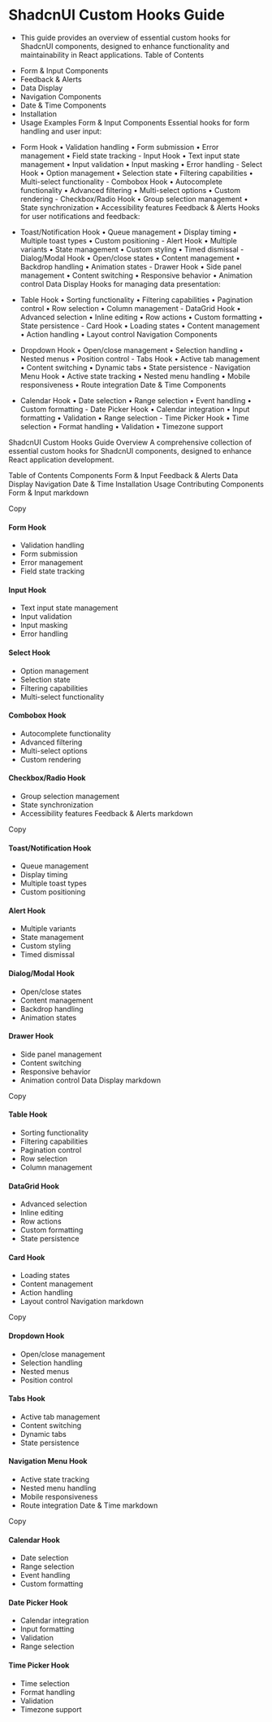 # ShadcnUI Custom Hooks Guide

- This guide provides an overview of essential custom hooks for ShadcnUI components, designed to enhance functionality and maintainability in React applications.
  Table of Contents

* Form & Input Components
* Feedback & Alerts
* Data Display
* Navigation Components
* Date & Time Components
* Installation
* Usage Examples
  Form & Input Components
  Essential hooks for form handling and user input:

- Form Hook • Validation handling • Form submission • Error management • Field state tracking - Input Hook • Text input state management • Input validation • Input masking • Error handling - Select Hook • Option management • Selection state • Filtering capabilities • Multi-select functionality - Combobox Hook • Autocomplete functionality • Advanced filtering • Multi-select options • Custom rendering - Checkbox/Radio Hook • Group selection management • State synchronization • Accessibility features
  Feedback & Alerts
  Hooks for user notifications and feedback:

- Toast/Notification Hook • Queue management • Display timing • Multiple toast types • Custom positioning - Alert Hook • Multiple variants • State management • Custom styling • Timed dismissal - Dialog/Modal Hook • Open/close states • Content management • Backdrop handling • Animation states - Drawer Hook • Side panel management • Content switching • Responsive behavior • Animation control
  Data Display
  Hooks for managing data presentation:

- Table Hook • Sorting functionality • Filtering capabilities • Pagination control • Row selection • Column management - DataGrid Hook • Advanced selection • Inline editing • Row actions • Custom formatting • State persistence - Card Hook • Loading states • Content management • Action handling • Layout control
  Navigation Components

- Dropdown Hook • Open/close management • Selection handling • Nested menus • Position control - Tabs Hook • Active tab management • Content switching • Dynamic tabs • State persistence - Navigation Menu Hook • Active state tracking • Nested menu handling • Mobile responsiveness • Route integration
  Date & Time Components

- Calendar Hook • Date selection • Range selection • Event handling • Custom formatting - Date Picker Hook • Calendar integration • Input formatting • Validation • Range selection - Time Picker Hook • Time selection • Format handling • Validation • Timezone support

ShadcnUI Custom Hooks Guide
Overview
A comprehensive collection of essential custom hooks for ShadcnUI components, designed to enhance React application development.

Table of Contents
Components
Form & Input
Feedback & Alerts
Data Display
Navigation
Date & Time
Installation
Usage
Contributing
Components
Form & Input
markdown

Copy

#### Form Hook

- Validation handling
- Form submission
- Error management
- Field state tracking

#### Input Hook

- Text input state management
- Input validation
- Input masking
- Error handling

#### Select Hook

- Option management
- Selection state
- Filtering capabilities
- Multi-select functionality

#### Combobox Hook

- Autocomplete functionality
- Advanced filtering
- Multi-select options
- Custom rendering

#### Checkbox/Radio Hook

- Group selection management
- State synchronization
- Accessibility features
  Feedback & Alerts
  markdown

Copy

#### Toast/Notification Hook

- Queue management
- Display timing
- Multiple toast types
- Custom positioning

#### Alert Hook

- Multiple variants
- State management
- Custom styling
- Timed dismissal

#### Dialog/Modal Hook

- Open/close states
- Content management
- Backdrop handling
- Animation states

#### Drawer Hook

- Side panel management
- Content switching
- Responsive behavior
- Animation control
  Data Display
  markdown

Copy

#### Table Hook

- Sorting functionality
- Filtering capabilities
- Pagination control
- Row selection
- Column management

#### DataGrid Hook

- Advanced selection
- Inline editing
- Row actions
- Custom formatting
- State persistence

#### Card Hook

- Loading states
- Content management
- Action handling
- Layout control
  Navigation
  markdown

Copy

#### Dropdown Hook

- Open/close management
- Selection handling
- Nested menus
- Position control

#### Tabs Hook

- Active tab management
- Content switching
- Dynamic tabs
- State persistence

#### Navigation Menu Hook

- Active state tracking
- Nested menu handling
- Mobile responsiveness
- Route integration
  Date & Time
  markdown

Copy

#### Calendar Hook

- Date selection
- Range selection
- Event handling
- Custom formatting

#### Date Picker Hook

- Calendar integration
- Input formatting
- Validation
- Range selection

#### Time Picker Hook

- Time selection
- Format handling
- Validation
- Timezone support
